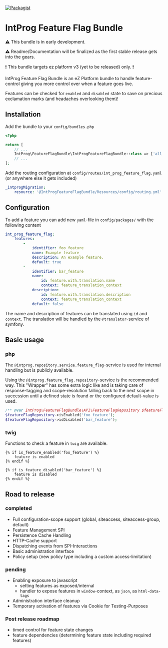 
[![Packagist](https://img.shields.io/packagist/dt/intprog/feature-flag-bundle.svg?style=popout)](https://packagist.org/packages/intprog/feature-flag-bundle)

# IntProg Feature Flag Bundle

:warning: This bundle is in early development.

:warning: Readme/Documentation will be finalized as the first stable release gets into the gears.

:heavy_exclamation_mark: This bundle targets ez platform v3 (yet to be released) only. :heavy_exclamation_mark:

IntProg Feature Flag Bundle is an eZ Platform bundle to handle feature-control giving you more control over when a
feature goes live.

Features can be checked for `enabled` and `disabled` state to save on precious exclamation marks (and headaches overlooking them)!

## Installation

Add the bundle to your `config/bundles.php`

```php
<?php

return [
    // ...
    IntProg\FeatureFlagBundle\IntProgFeatureFlagBundle::class => ['all' => true],
    // ...
];
```

Add the routing configuration at `config/routes/int_prog_feature_flag.yaml` (or anywhere else it gets included)

```yaml
_intprogMigration:
    resource: '@IntProgFeatureFlagBundle/Resources/config/routing.yml'
```

## Configuration

To add a feature you can add new `yaml`-file in `config/packages/` with the following content

```yaml
int_prog_feature_flag:
    features:
        -
            identifier: foo_feature
            name: Example feature
            description: An example feature.
            default: true
        -
            identifier: bar_feature
            name:
                id: feature.with.translation.name
                context: feature_translation_context
            description:
                id: feature.with.translation.description
                context: feature_translation_context
            default: false
```

The name and description of features can be translated using `id` and `context`. The translation will be handled by the
`@translator`-service of symfony.

## Basic usage

### php

The `@intprog.repository.service.feature_flag`-service is used for internal handling but is publicly available.

Using the `@intprog.feature_flag.repository`-service is the recommended way. This "Wrapper" has some extra logic like
and is taking care of response-tagging and scope-resolution falling back to the next scope in succession until a defined
state is found or the configured default-value is used.

```php
/** @var IntProg\FeatureFlagBundle\API\FeatureFlagRepository $featureFlagRepository */
$featureFlagRepository->isEnabled('foo_feature');
$featureFlagRepository->isDisabled('bar_feature');
```

### twig

Functions to check a feature in `twig` are available.

```twig
{% if is_feature_enabled('foo_feature') %}
    feature is enabled
{% endif %}

{% if is_feature_disabled('bar_feature') %}
    feature is disabled
{% endif %}
```

## Road to release

### completed

- Full configuration-scope support (global, siteaccess, siteaccess-group, default)
- Feature Management SPI
- Persistence Cache Handling
- HTTP-Cache support
- Dispatching events from SPI-Interactions
- Basic administration interface
- Policy setup (new policy type including a custom access-limitation)

### pending

- Enabling exposure to javascript
    - setting features as exposed/internal
    - handler to expose features in `window`-context, as `json`, as `html-data-tags`
- Administration interface cleanup
- Temporary activation of features via Cookie for Testing-Purposes

### Post release roadmap

- timed control for feature state changes
- feature dependencies (determining feature state including required features)
